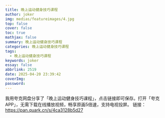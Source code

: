 ```yaml
---
title: 晚上运动健身技巧课程
author: joker
img: medias/featureimages/4.jpg
top: false
cover: false
toc: true
mathjax: false
summary: 晚上运动健身技巧课程
categories: 晚上运动健身技巧课程
tags:
  - 晚上运动健身技巧课程
keywords: joker
essay: false
abbrlink: 2519
date: 2025-04-20 23:39:42
coverImg:
password:
---
```


我用夸克网盘分享了「晚上运动健身技巧课程」，点击链接即可保存。打开「夸克APP」，无需下载在线播放视频，畅享原画5倍速，支持电视投屏。
链接：https://pan.quark.cn/s/4ca3128b5d27

